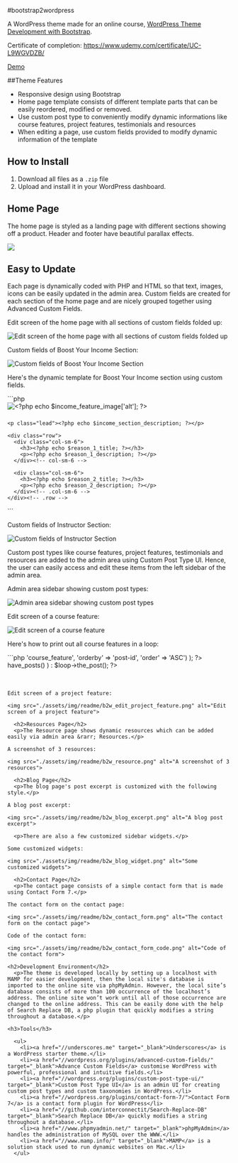 #bootstrap2wordpress

A WordPress theme made for an online course, [WordPress Theme Development with Bootstrap](https://www.udemy.com/bootstrap-to-wordpress).

Certificate of completion: https://www.udemy.com/certificate/UC-L9WGVDZB/

[Demo](http://b2w.lanihuang.com/)

##Theme Features
- Responsive design using Bootstrap
- Home page template consists of different template parts that can be easily reordered, modified or removed.
- Use custom post type to conveniently modify dynamic informations like course features, project features, testimonials and resources
- When editing a page, use custom fields provided to modify dynamic information of the template

## How to Install
1. Download all files as a `.zip` file
2. Upload and install it in your WordPress dashboard.

## Home Page

  <p>The home page is styled as a landing page with different sections showing off a product. Header and footer have beautiful parallax effects.</p>

  ![](./assets/img/readme/b2w_desktop.png)

  <h2>Easy to Update</h2>
  <p>Each page is dynamically coded with PHP and HTML so that text, images, icons can be easily updated in the admin area. Custom fields are created for each section of the home page and are nicely grouped together using Advanced Custom Fields.</p>

Edit screen of the home page with all sections of custom fields folded up:

<img src="./assets/img/readme/b2w_edit_home.png" alt="Edit screen of the home page with all sections of custom fields folded up">

Custom fields of Boost Your Income Section:

<img src="./assets/img/readme/b2w_edit_boost_income.png" alt="Custom fields of Boost Your Income Section">

  <p>Here's the dynamic template for Boost Your Income section using custom fields.</p>
```php
<?php
$income_feature_image       = get_field( 'income_feature_image' );
$income_section_title       = get_field( 'income_section_title' );
$income_section_description = get_field( 'income_section_description' );
$reason_1_title             = get_field( 'reason_1_title' );
$reason_1_description       = get_field( 'reason_1_description' );
$reason_2_title             = get_field( 'reason_2_title' );
$reason_2_description       = get_field( 'reason_2_description' );
 ?>

 <!-- BOOST YOUR INCOME
================================================ -->
<section id="boost-income">
  <div class="container">
    <div class="section-header">
      <!-- If user uploaded an image -->
      <?php if( !empty($income_feature_image) ) : ?>
        <img src="<?php echo $income_feature_image['url']; ?>" alt="<?php echo $income_feature_image['alt']; ?>">
      <?php endif; ?>
      <h3><?php echo $income_section_title; ?></h3>
    </div><!-- section-header -->

    <p class="lead"><?php echo $income_section_description; ?></p>

    <div class="row">
      <div class="col-sm-6">
        <h3><?php echo $reason_1_title; ?></h3>
        <p><?php echo $reason_1_description; ?></p>
      </div><!-- col-sm-6 -->

      <div class="col-sm-6">
        <h3><?php echo $reason_2_title; ?></h3>
        <p><?php echo $reason_2_description; ?></p>
      </div><!-- .col-sm-6 -->
    </div><!-- .row -->
  </div><!-- .container -->
</section>
```

Custom fields of Instructor Section:

<img src="./assets/img/readme/b2w_edit_instructor.png" alt="Custom fields of Instructor Section">


  <p>Custom post types like course features, project features, testimonials and resources are added to the admin area using Custom Post Type UI. Hence, the user can easily access and edit these items from the left sidebar of the admin area.</p>

Admin area sidebar showing custom post types:

<img src="./assets/img/readme/b2w_dashboard_sidebar.png" alt="Admin area sidebar showing custom post types">

Edit screen of a course feature:

<img src="./assets/img/readme/b2w_edit_course_feature.png" alt="Edit screen of a course feature">

  <p>Here's how to print out all course features in a loop:</p>
```php
<?php $loop = new WP_Query( array( 'post_type'  => 'course_feature', 'orderby' => 'post-id', 'order' => 'ASC') ); ?>

<?php while( $loop->have_posts() ) : $loop->the_post(); ?>

  <div class="col-sm-2">
    <i class="<?php the_field('course_feature_icon'); ?>"></i>
    <h4><?php the_title(); ?></h4>
  </div><!-- col -->

<?php endwhile; wp_reset_query(); ?>
```


Edit screen of a project feature:

<img src="./assets/img/readme/b2w_edit_project_feature.png" alt="Edit screen of a project feature">

  <h2>Resources Page</h2>
  <p>The Resource page shows dynamic resources which can be added easily via admin area &rarr; Resources.</p>

A screenshot of 3 resources:

<img src="./assets/img/readme/b2w_resource.png" alt="A screenshot of 3 resources">

  <h2>Blog Page</h2>
  <p>The blog page's post excerpt is customized with the following style.</p>

A blog post excerpt:

<img src="./assets/img/readme/b2w_blog_excerpt.png" alt="A blog post excerpt">

  <p>There are also a few customized sidebar widgets.</p>

Some customized widgets:

<img src="./assets/img/readme/b2w_blog_widget.png" alt="Some customized widgets">

  <h2>Contact Page</h2>
  <p>The contact page consists of a simple contact form that is made using Contact Form 7.</p>

The contact form on the contact page:

<img src="./assets/img/readme/b2w_contact_form.png" alt="The contact form on the contact page">

Code of the contact form:

<img src="./assets/img/readme/b2w_contact_form_code.png" alt="Code of the contact form">

<h2>Development Environment</h2>
  <p>The theme is developed locally by setting up a localhost with MAMP for easier development, then the local site's database is imported to the online site via phpMyAdmin. However, the local site’s database consists of more than 100 occurrence of the localhost’s address. The online site won’t work until all of those occurrence are changed to the online address. This can be easily done with the help of Search Replace DB, a php plugin that quickly modifies a string throughout a database.</p>

<h3>Tools</h3>

  <ul>
    <li><a href="//underscores.me" target="_blank">Underscores</a> is a WordPress starter theme.</li>
    <li><a href="//wordpress.org/plugins/advanced-custom-fields/" target="_blank">Advance Custom Fields</a> customise WordPress with powerful, professional and intuitive fields.</li>
    <li><a href="//wordpress.org/plugins/custom-post-type-ui/" target="_blank">Custom Post Type UI</a> is an admin UI for creating custom post types and custom taxonomies in WordPress.</li>
    <li><a href="//wordpress.org/plugins/contact-form-7/">Contact Form 7</a> is a contact form plugin for WordPress</li>
    <li><a href="//github.com/interconnectit/Search-Replace-DB" target="_blank">Search Replace DB</a> quickly modifies a string throughout a database.</li>
    <li><a href="//www.phpmyadmin.net/" target="_blank">phpMyAdmin</a> handles the administration of MySQL over the WWW.</li>
    <li><a href="//www.mamp.info/" target="_blank">MAMP</a> is a solution stack used to run dynamic websites on Mac.</li>
  </ul>

